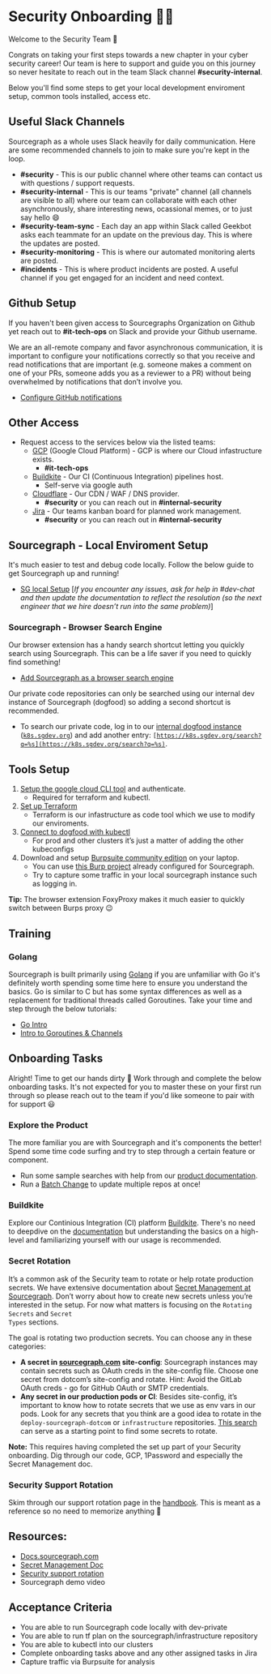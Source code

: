 # Security Onboarding **🧑‍💻**

Welcome to the Security Team 🥳

Congrats on taking your first steps towards a new chapter in your cyber security career! Our team is here to support and guide you on this journey so never hesitate to reach out in the team Slack channel **#security-internal**.

Below you'll find some steps to get your local development enviroment setup, common tools installed, access etc.

## Useful Slack Channels

Sourcegraph as a whole uses Slack heavily for daily communication. Here are some recommended channels to join to make sure you're kept in the loop.

- **#security** - This is our public channel where other teams can contact us with questions / support requests.
- **#security-internal** - This is our teams "private" channel (all channels are visible to all) where our team can collaborate with each other asynchronously, share interesting news, ocassional memes, or to just say hello 😄
- **#security-team-sync** - Each day an app within Slack called Geekbot asks each teammate for an update on the previous day. This is where the updates are posted.
- **#security-monitoring** - This is where our automated monitoring alerts are posted.
- **#incidents** - This is where product incidents are posted. A useful channel if you get engaged for an incident and need context.

## Github Setup

If you haven't been given access to Sourcegraphs Organization on Github yet reach out to **#it-tech-ops** on Slack and provide your Github username.

We are an all-remote company and favor asynchronous communication, it is important to configure your notifications correctly so that you receive and read notifications that are important (e.g. someone makes a comment on one of your PRs, someone adds you as a reviewer to a PR) without being overwhelmed by notifications that don’t involve you.

- [Configure GitHub notifications](../../../../../company-info-and-process/onboarding/git-intro/github-notifications/index.md)

## Other Access

- Request access to the services below via the listed teams:
  - [GCP](https://console.cloud.google.com) (Google Cloud Platform) - GCP is where our Cloud infastructure exists.
    - **#it-tech-ops**
  - [Buildkite](https://buildkite.com/sourcegraph?team=sourcegraphers) - Our CI (Continuous Integration) pipelines host.
    - Self-serve via google auth
  - [Cloudflare](https://dash.cloudflare.com/login) - Our CDN / WAF / DNS provider.
    - **#security** or you can reach out in **#internal-security**
  - [Jira](https://sourcegraph.atlassian.net/jira/) - Our teams kanban board for planned work management.
    - **#security** or you can reach out in **#internal-security**

## Sourcegraph - Local Enviroment Setup

It's much easier to test and debug code locally. Follow the below guide to get Sourcegraph up and running!

- [SG local Setup](https://github.com/sourcegraph/sourcegraph/blob/main/doc/dev/getting-started/index.md) [_If you encounter any issues, ask for help in #dev-chat and then update the documentation to reflect the resolution (so the next engineer that we hire doesn’t run into the same problem)_]

### Sourcegraph - Browser Search Engine

Our browser extension has a handy search shortcut letting you quickly search using Sourcegraph. This can be a life saver if you need to quickly find something!

- [Add Sourcegraph as a browser search engine](https://docs.sourcegraph.com/integration/browser_search_engine)

Our private code repositories can only be searched using our internal dev instance of Sourcegraph (dogfood) so adding a second shortcut is recommended.

- To search our private code, log in to our [internal dogfood instance](../../process/deployments/instances.md#k8s-sgdev-org) (<code>[k8s.sgdev.org](https://k8s.sgdev.org/)</code>) and add another entry: <code>[https://k8s.sgdev.org/search?q=%s](https://k8s.sgdev.org/search?q=%s)</code>.

## Tools Setup

1. [Setup the google cloud CLI tool](https://cloud.google.com/functions/docs/quickstart) and authenticate.
   - Required for terraform and kubectl.
2. [Set up Terraform](https://github.com/sourcegraph/infrastructure#first-time-using-terraform)
   - Terraform is our infastructure as code tool which we use to modify our enviroments.
3. [Connect to dogfood with kubectl](../../process/deployments/debugging/tutorial.md#gain-access-to-the-cluster)
   - For prod and other clusters it’s just a matter of adding the other kubeconfigs
4. Download and setup [Burpsuite community edition](https://portswigger.net/burp/communitydownload) on your laptop.
   - You can use [this Burp project](https://drive.google.com/file/d/1__fpwVbzUyuZinbrJnEJSVe3WM1ANpxQ/view?usp=sharing) already configured for Sourcegraph.
   - Try to capture some traffic in your local sourcegraph instance such as logging in.

**Tip:** The browser extension FoxyProxy makes it much easier to quickly switch between Burps proxy 😉

## Training

### Golang

Sourcegraph is built primarily using [Golang](https://golang.org/) if you are unfamiliar with Go it's definitely worth spending some time here to ensure you understand the basics. Go is similar to C but has some syntax differences as well as a replacement for traditional threads called Goroutines. Take your time and step through the below tutorials:

- [Go Intro](https://www.w3schools.com/go/go_introduction.php)
- [Intro to Goroutines & Channels](https://golangbot.com/goroutines/)

## Onboarding Tasks

Alright! Time to get our hands dirty 👷
Work through and complete the below onboarding tasks. It's not expected for you to master these on your first run through so please reach out to the team if you'd like someone to pair with for support 😃

### Explore the Product

The more familiar you are with Sourcegraph and it's components the better! Spend some time code surfing and try to step through a certain feature or component.

- Run some sample searches with help from our [product documentation](https://docs.sourcegraph.com).
- Run a [Batch Change](https://docs.sourcegraph.com/batch_changes/quickstart) to update multiple repos at once!

### Buildkite

Explore our Continious Integration (CI) platform [Buildkite](https://buildkite.com/sourcegraph?team=sourcegraphers). There's no need to deepdive on the [documentation](https://buildkite.com/docs/pipelines) but understanding the basics on a high-level and familiarizing yourself with our usage is recommended.

### Secret Rotation

It’s a common ask of the Security team to rotate or help rotate production secrets. We have extensive documentation about [Secret Management at Sourcegraph](https://docs.google.com/document/d/1Qm5P4KbyVMP_KyPvud0qyqUb43RK3lTFMjAeE6623Nw/edit#heading=h.2xk4w97izb7i). Don’t worry about how to create new secrets unless you’re interested in the setup. For now what matters is focusing on the <code>Rotating Secrets</code> and <code>Secret Types</code> sections.

The goal is rotating two production secrets. You can choose any in these categories:

- <strong>A secret in [sourcegraph.com](http://sourcegraph.com/) site-config</strong>: Sourcegraph instances may contain secrets such as OAuth creds in the site-config file. Choose one secret from dotcom’s site-config and rotate. Hint: Avoid the GitLab OAuth creds - go for GitHub OAuth or SMTP credentials.
- <strong>Any secret in our production pods or CI</strong>: Besides site-config, it’s important to know how to rotate secrets that we use as env vars in our pods. Look for any secrets that you think are a good idea to rotate in the <code>deploy-sourcegraph-dotcom</code> or <code>infrastructure</code> repositories. [This search ](https://k8s.sgdev.org/search?q=context:global+repo:%5Egithub%5C.com/sourcegraph/%28deploy-sourcegraph-cloud%7Cinfrastructure%29+file:%28base%7Cbuildkite%29+file:%5C.Deployment%5C.yaml%24+secretKeyRef&patternType=regexp)can serve as a starting point to find some secrets to rotate.

**Note:** This requires having completed the set up part of your Security onboarding. Dig through our code, GCP, 1Password and especially the Secret Management doc.

### Security Support Rotation

Skim through our support rotation page in the [handbook](../../cloud/security/security-support-rotation.md). This is meant as a reference so no need to memorize anything 🙂

## Resources:

- [Docs.sourcegraph.com](https://docs.sourcegraph.com)
- [Secret Management Doc](https://docs.google.com/document/d/1Qm5P4KbyVMP_KyPvud0qyqUb43RK3lTFMjAeE6623Nw/edit#heading=h.2xk4w97izb7i)
- [Security support rotation](../../cloud/security/security-support-rotation.md)
- Sourcegraph demo video

## Acceptance Criteria

- You are able to run Sourcegraph code locally with dev-private
- You are able to run tf plan on the sourcegraph/infrastructure repository
- You are able to kubectl into our clusters
- Complete onboarding tasks above and any other assigned tasks in Jira
- Capture traffic via Burpsuite for analysis
